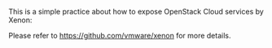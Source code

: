 This is a simple practice about how to expose OpenStack Cloud services by Xenon:

Please refer to https://github.com/vmware/xenon for more details.
